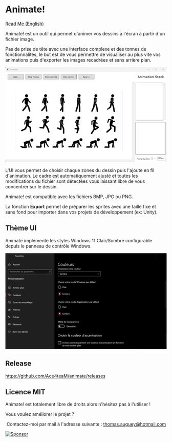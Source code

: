 # Animate!
[Read Me (English)](README.md)

Animate! est un outil qui permet d'animer vos dessins à l'écran à partir d'un fichier image.

Pas de prise de tête avec une interface complexe et des tonnes de fonctionnalités, le but est de vous permettre de visualiser au plus vite vos animations puis d'exporter les images recadrées et sans arrière plan.

![](sample.gif)

L'UI vous permet de choisir chaque zones du dessin puis l'ajoute en fil d'animation. Le cadre est automatiquement ajusté et toutes les modifications du fichier sont détectées vous laissant libre de vous concentrer sur le dessin.

Animate! est compatible avec les fichiers BMP, JPG ou PNG.

La fonction **Export** permet de préparer les sprites avec une taille fixe et sans fond pour importer dans vos projets de développement (ex: Unity).

## Thème UI

Animate implémente les styles Windows 11 Clair/Sombre configurable depuis le panneau de contrôle Windows.

![](Theme.PNG)

## Release

https://github.com/Ace4teaM/animate/releases

## Licence MIT

Animate! est totalement libre de droits alors n'hésitez pas à l'utiliser !

Vous voulez améliorer le projet ?

​	Contactez-moi par mail à l'adresse suivante : thomas.auguey@hotmail.com

[![Sponsor](https://img.shields.io/badge/sponsor-GitHub-blue?logo=github)](https://github.com/sponsors/Ace4TeaM)
